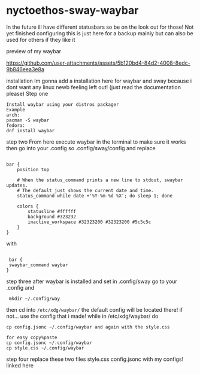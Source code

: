 # nyctoethos-sway-waybar
In the future ill have different statusbars so be on the look out for those!
Not yet finished configuring this is just here for a backup mainly but can also be used for others if they like it


preview of my waybar

https://github.com/user-attachments/assets/5b120bd4-84d2-4008-8edc-9b846eea3e8a

installation
Im gonna add a installation here for waybar and sway because i dont want any linux newb feeling left out! (just read the documentation please)
Step one
```
Install waybar using your distros packager 
Example 
arch:
pacman -S waybar
fedora: 
dnf install waybar
```

step two
From here execute waybar in the terminal to make sure it works
then go into your .config so .config/sway/config and replace
```

bar {
    position top

    # When the status_command prints a new line to stdout, swaybar updates.
    # The default just shows the current date and time.
    status_command while date +'%Y-%m-%d %X'; do sleep 1; done

    colors {
        statusline #ffffff
        background #323232
        inactive_workspace #32323200 #32323200 #5c5c5c
    }
}

```
with
```

 bar {
 swaybar_command waybar
}

```
step three
after waybar is installed and set in .config/sway go to your .config and 
```
 mkdir ~/.config/way
```
then cd into 
```/etc/xdg/waybar/```
the default config will be located there!
if not... use the config that i made!
while in /etc/xdg/waybar/ do
```
cp config.jsonc ~/.config/waybar and again with the style.css

```

```
for easy copy%paste 
cp config.jsonc ~/.config/waybar
cp style.css ~/.config/waybar
```

step four 
replace these two files
style.css 
config.jsonc with my configs!
linked here




